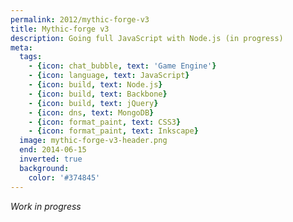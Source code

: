 ```yaml
---
permalink: 2012/mythic-forge-v3
title: Mythic-forge v3
description: Going full JavaScript with Node.js (in progress)
meta:
  tags:
    - {icon: chat_bubble, text: 'Game Engine'}
    - {icon: language, text: JavaScript}
    - {icon: build, text: Node.js}
    - {icon: build, text: Backbone}
    - {icon: build, text: jQuery}
    - {icon: dns, text: MongoDB}
    - {icon: format_paint, text: CSS3}
    - {icon: format_paint, text: Inkscape}
  image: mythic-forge-v3-header.png
  end: 2014-06-15
  inverted: true
  background:
    color: '#374845'
---
```


*Work in progress*